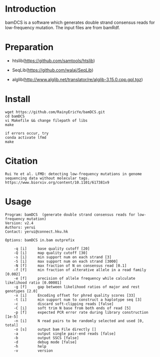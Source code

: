 # Introduction
bamDCS is a software which generates double strand consensus reads for low-frequency mutation. The input files are from bamRdf.

# Preparation

* htslib(https://github.com/samtools/htslib)
- SeqLib(https://github.com/walaj/SeqLib)
* alglib(http://www.alglib.net/translator/re/alglib-3.15.0.cpp.gpl.tgz)

# Install
    wget https://github.com/RainyEricYe/bamDCS.git
    cd bamDCS
    vi Makefile && change filepath of libs
    make

    if errors occur, try
    conda activate lfmd
    make

# Citation
    Rui Ye et al. LFMD: detecting low-frequency mutations in genome sequencing data without molecular tags.
    https://www.biorxiv.org/content/10.1101/617381v9
    
# Usage
    Program: bamDCS  (generate double strand consensus reads for low-frequency mutation)
    Version: v2.4
    Authors: yerui
    Contact: yerui@connect.hku.hk

    Options: bamDCS in.bam outprefix

        -q [i]     base quality cutoff [20]
        -Q [i]     map quality cutoff [30]
        -s [i]     min support num on each strand [3]
        -S [i]     max support num on each strand [3000]
        -N [f]     max fraction of N on consensus read [0.1]
        -f [f]     min fraction of alterative allele in a read family [0.002]
        -e [f]     precision of allele frequency while calculate likelihood ratio [0.00001]
        -g [f]     gap between likelihood ratios of major and rest genotypes [2.0]
        -x [i]     Encoding offset for phred quality scores [33]
        -t [i]     min support num to construct a haplotype seq [3]
        -c         discard soft-clipping reads [false]
        -C [i]     soft trim N base from both ends of read [5]
        -p [f]     expected PCR error rate during library construction [1e-5]
        -n [i]     N read pairs to be randomly selected and used [0, total]
        -o [s]     output bam File directly []
        -a         output single pair-end reads [false]
        -b         output SSCS [false]
        -d         debug mode [false]
        -h         help
        -v         version

